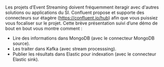 Les projets d’Event Streaming doivent fréquemment iteragir avec d'autres solutions ou applications du SI.
Confluent propose et supporte des connecteurs sur étagère (https://confluent.io/hub) afin que vous puissiez vous focaliser sur le projet.
Cette brève présentation suivi d’une démo de bout en bout vous montre comment :
- Lire des informations dans MongoDB (avec le connecteur MongoDB source).
- Les traiter dans Kafka (avec stream processsing).
- Publier les résultats dans Elastic pour indexation (avec le connecteur Elastic sink).
